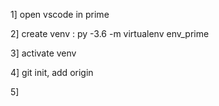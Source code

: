 1] open vscode in prime

2] create venv : py -3.6 -m virtualenv env_prime

3] activate venv

4] git init, add origin

5] 
